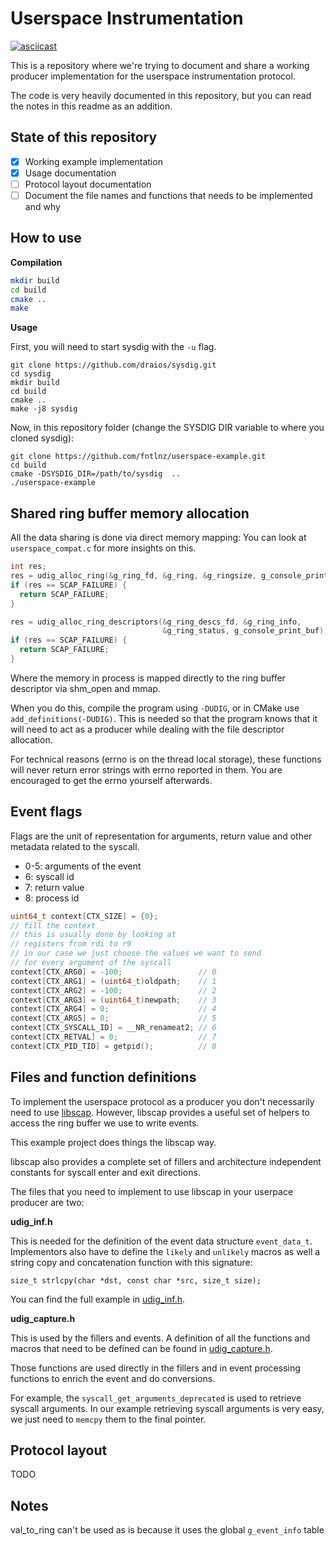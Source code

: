 # Userspace Instrumentation

[![asciicast](https://asciinema.org/a/NHJjt3373FS1vDSWQrKosw9x0.svg)](https://asciinema.org/a/NHJjt3373FS1vDSWQrKosw9x0)

This is a repository where we're trying to document and share
a working producer implementation for the userspace instrumentation protocol.

The code is very heavily documented in this repository, but you can
read the notes in this readme as an addition.

## State of this repository

- [x] Working example implementation
- [x] Usage documentation
- [ ] Protocol layout documentation
- [ ] Document the file names and functions that needs to be implemented and why

## How to use

**Compilation**

```bash
mkdir build
cd build
cmake ..
make
```

**Usage**

First, you will need to start sysdig with the `-u` flag.

```
git clone https://github.com/draios/sysdig.git
cd sysdig
mkdir build
cd build
cmake ..
make -j8 sysdig
```

Now, in this repository folder (change the SYSDIG DIR variable to where you cloned sysdig):

```
git clone https://github.com/fntlnz/userspace-example.git
cd build
cmake -DSYSDIG_DIR=/path/to/sysdig  ..
./userspace-example
```

## Shared ring buffer memory allocation

All the data sharing is done via direct memory mapping:
You can look at `userspace_compat.c` for more insights on this.

```c
int res;
res = udig_alloc_ring(&g_ring_fd, &g_ring, &g_ringsize, g_console_print_buf);
if (res == SCAP_FAILURE) {
  return SCAP_FAILURE;
}

res = udig_alloc_ring_descriptors(&g_ring_descs_fd, &g_ring_info,
                                  &g_ring_status, g_console_print_buf);
if (res == SCAP_FAILURE) {
  return SCAP_FAILURE;
}
```

Where the memory in process is mapped directly to the ring buffer descriptor via shm_open and mmap.

When you do this, compile the program using `-DUDIG`, or in CMake use `add_definitions(-DUDIG)`.
This is needed so that the program knows that it will need to act as a producer while dealing with the
file descriptor allocation.

For technical reasons (errno is on the thread local storage), these functions will never
return error strings with errno reported in them. You are encouraged to get the errno yourself afterwards.

## Event flags

Flags are the unit of representation for arguments, return value and other metadata related
to the syscall.

- 0-5: arguments of the event
- 6: syscall id
- 7: return value
- 8: process id
 
```c
uint64_t context[CTX_SIZE] = {0};
// fill the context
// this is usually done by looking at
// registers from rdi to r9
// in our case we just choose the values we want to send
// for every argument of the syscall
context[CTX_ARG0] = -100;                 // 0
context[CTX_ARG1] = (uint64_t)oldpath;    // 1
context[CTX_ARG2] = -100;                 // 2
context[CTX_ARG3] = (uint64_t)newpath;    // 3
context[CTX_ARG4] = 0;                    // 4
context[CTX_ARG5] = 0;                    // 5
context[CTX_SYSCALL_ID] = __NR_renameat2; // 6
context[CTX_RETVAL] = 0;                  // 7
context[CTX_PID_TID] = getpid();          // 8
```

## Files and function definitions

To implement the userspace protocol as a producer you don't
necessarily need to use [libscap](https://github.com/draios/sysdig/tree/dev/userspace/libscap).
However, libscap provides a useful set of helpers to access the ring buffer we use to write events.

This example project does things the libscap way.

libscap also provides a complete set of fillers and architecture independent constants for syscall
enter and exit directions.

The files that you need to implement to use libscap in your userpace producer are two:

**udig_inf.h**

This is needed for the definition of the event data structure `event_data_t`.
Implementors also have to define the `likely` and `unlikely` macros as well a
string copy and concatenation function with this signature:

```
size_t strlcpy(char *dst, const char *src, size_t size);
```

You can find the full example in [udig_inf.h](/udig_inf.h).

**udig_capture.h**

This is used by the fillers and events.
A definition of all the functions and macros that need to be defined
can be found in [udig_capture.h](udig_capture.h).

Those functions are used directly in the fillers and in event processing functions
to enrich the event and do conversions.

For example, the `syscall_get_arguments_deprecated` is used to retrieve syscall arguments.
In our example retrieving syscall arguments is very easy, we just need to `memcpy` them to
the final pointer.

## Protocol layout

TODO


## Notes
val_to_ring can't be used as is because it uses the global `g_event_info` table
